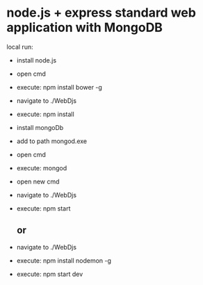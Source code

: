 # node.js + express standard web application with MongoDB

local run:

- install node.js
- open cmd
- execute: npm install bower -g
- navigate to ./WebDjs
- execute: npm install  

- install mongoDb
- add to path mongod.exe
- open cmd
- execute: mongod
- open new cmd
- navigate to ./WebDjs
- execute: npm start
  ## or
- navigate to ./WebDjs
- execute: npm install nodemon -g
- execute: npm start dev